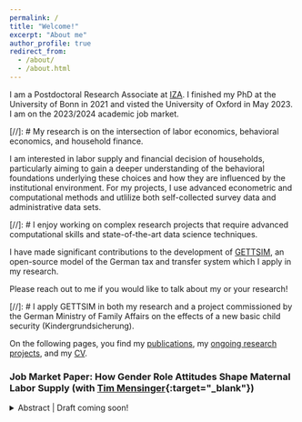 ```yaml
---
permalink: /
title: "Welcome!"
excerpt: "About me"
author_profile: true
redirect_from:
  - /about/
  - /about.html
---
```


I am a Postdoctoral Research Associate at [IZA](https://www.iza.org/person/28688/christian-zimpelmann). I finished my PhD at the University of Bonn in 2021 and visted the University of Oxford in May 2023. I am on the 2023/2024 academic job market.

[//]: # My research is on the intersection of labor economics, behavioral economics, and household finance.

I am interested in labor supply and financial decision of households, particularly aiming to gain a deeper understanding of the behavioral foundations underlying these choices and how they are influenced by the institutional environment. For my projects, I use advanced econometric and computational methods and utlilize both self-collected survey data and administrative data sets.

[//]: # I enjoy working on complex research projects that require advanced computational skills and state-of-the-art data science techniques.

I have made significant contributions to the development of [GETTSIM](https://github.com/iza-institute-of-labor-economics/gettsim), an open-source model of the German tax and transfer system which I apply in my research.

Please reach out to me if you would like to talk about my or your research!

[//]: # I apply GETTSIM in both my research and a project commissioned by the German Ministry of Family Affairs on the effects of a new basic child security (Kindergrundsicherung).

On the following pages, you find my [publications](publications), my [ongoing research projects](ongoing-research), and my [CV](cv).


### Job Market Paper: How Gender Role Attitudes Shape Maternal Labor Supply (with [Tim Mensinger](https://tmensinger.com/){:target="\_blank"})

<details>
    <summary>
      Abstract | 
      <a  role="button" target="_blank">Draft coming soon!</a>     </summary>    
    We examine the influence of gender role attitudes, referring to views about the appropriate role of mothers, on parents' labor supply decisions following childbirth. Using German panel data, we show that mothers with traditional gender attitudes are 15% less likely to work and work four hours less during early motherhood than their egalitarian counterparts, with these differences being highly persistent. Fathers' attitudes are similarly important, emphasizing joint decision-making within couples. Furthermore, we examine how gender role attitudes mediate the effect of changes in economic incentives by looking at the introduction of a cash-for-care payment for parents who abstain from using public childcare. The policy reduced traditional mothers' labor supply substantially, but not labor supply of egalitarian mothers. The findings underscore that gender role attitudes are of first-order importance for maternal labor supply decisions and can mediate the effects of policies. This implies that measured average policy effects cannot be easily transferred to other contexts, e.g., over time or to other countries, without accounting for differences in attitudes.
</details>
